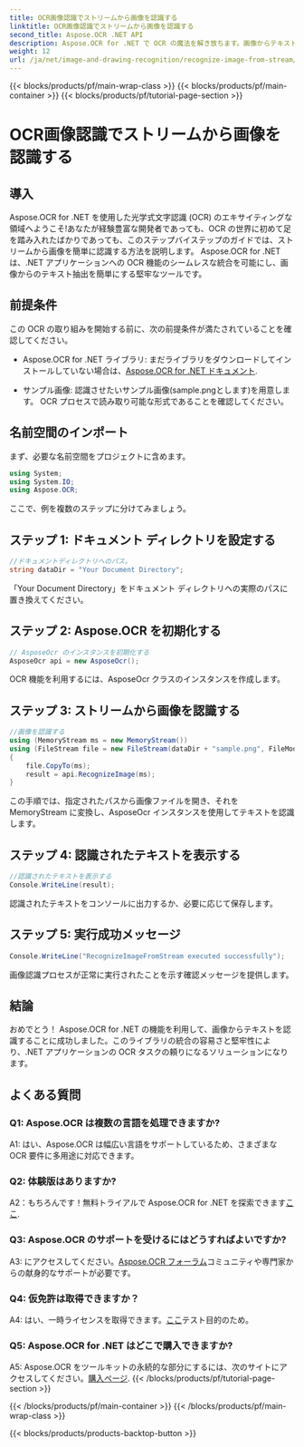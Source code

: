 ```yaml
---
title: OCR画像認識でストリームから画像を認識する
linktitle: OCR画像認識でストリームから画像を認識する
second_title: Aspose.OCR .NET API
description: Aspose.OCR for .NET で OCR の魔法を解き放ちます。画像からテキストを簡単に抽出します。チュートリアルで段階的なガイダンスを確認してください。
weight: 12
url: /ja/net/image-and-drawing-recognition/recognize-image-from-stream/
---
```


{{< blocks/products/pf/main-wrap-class >}}
{{< blocks/products/pf/main-container >}}
{{< blocks/products/pf/tutorial-page-section >}}

# OCR画像認識でストリームから画像を認識する

## 導入

Aspose.OCR for .NET を使用した光学式文字認識 (OCR) のエキサイティングな領域へようこそ!あなたが経験豊富な開発者であっても、OCR の世界に初めて足を踏み入れたばかりであっても、このステップバイステップのガイドでは、ストリームから画像を簡単に認識する方法を説明します。 Aspose.OCR for .NET は、.NET アプリケーションへの OCR 機能のシームレスな統合を可能にし、画像からのテキスト抽出を簡単にする堅牢なツールです。

## 前提条件

この OCR の取り組みを開始する前に、次の前提条件が満たされていることを確認してください。

-  Aspose.OCR for .NET ライブラリ: まだライブラリをダウンロードしてインストールしていない場合は、[Aspose.OCR for .NET ドキュメント](https://reference.aspose.com/ocr/net/).

- サンプル画像: 認識させたいサンプル画像(sample.pngとします)を用意します。 OCR プロセスで読み取り可能な形式であることを確認してください。

## 名前空間のインポート

まず、必要な名前空間をプロジェクトに含めます。

```csharp
using System;
using System.IO;
using Aspose.OCR;
```

ここで、例を複数のステップに分けてみましょう。

## ステップ 1: ドキュメント ディレクトリを設定する

```csharp
//ドキュメントディレクトリへのパス。
string dataDir = "Your Document Directory";
```

「Your Document Directory」をドキュメント ディレクトリへの実際のパスに置き換えてください。

## ステップ 2: Aspose.OCR を初期化する

```csharp
// AsposeOcr のインスタンスを初期化する
AsposeOcr api = new AsposeOcr();
```

OCR 機能を利用するには、AsposeOcr クラスのインスタンスを作成します。

## ステップ 3: ストリームから画像を認識する

```csharp
//画像を認識する
using (MemoryStream ms = new MemoryStream())
using (FileStream file = new FileStream(dataDir + "sample.png", FileMode.Open, FileAccess.Read))
{
    file.CopyTo(ms);
    result = api.RecognizeImage(ms);
}
```

この手順では、指定されたパスから画像ファイルを開き、それを MemoryStream に変換し、AsposeOcr インスタンスを使用してテキストを認識します。

## ステップ 4: 認識されたテキストを表示する

```csharp
//認識されたテキストを表示する
Console.WriteLine(result);
```

認識されたテキストをコンソールに出力するか、必要に応じて保存します。

## ステップ 5: 実行成功メッセージ

```csharp
Console.WriteLine("RecognizeImageFromStream executed successfully");
```

画像認識プロセスが正常に実行されたことを示す確認メッセージを提供します。

## 結論

おめでとう！ Aspose.OCR for .NET の機能を利用して、画像からテキストを認識することに成功しました。このライブラリの統合の容易さと堅牢性により、.NET アプリケーションの OCR タスクの頼りになるソリューションになります。

## よくある質問

### Q1: Aspose.OCR は複数の言語を処理できますか?

A1: はい、Aspose.OCR は幅広い言語をサポートしているため、さまざまな OCR 要件に多用途に対応できます。

### Q2: 体験版はありますか?

 A2：もちろんです！無料トライアルで Aspose.OCR for .NET を探索できます[ここ](https://releases.aspose.com/).

### Q3: Aspose.OCR のサポートを受けるにはどうすればよいですか?

 A3: にアクセスしてください。[Aspose.OCR フォーラム](https://forum.aspose.com/c/ocr/16)コミュニティや専門家からの献身的なサポートが必要です。

### Q4: 仮免許は取得できますか？

 A4: はい、一時ライセンスを取得できます。[ここ](https://purchase.aspose.com/temporary-license/)テスト目的のため。

### Q5: Aspose.OCR for .NET はどこで購入できますか?

 A5: Aspose.OCR をツールキットの永続的な部分にするには、次のサイトにアクセスしてください。[購入ページ](https://purchase.aspose.com/buy).
{{< /blocks/products/pf/tutorial-page-section >}}

{{< /blocks/products/pf/main-container >}}
{{< /blocks/products/pf/main-wrap-class >}}

{{< blocks/products/products-backtop-button >}}

